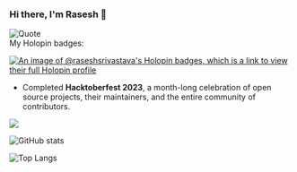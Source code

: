 ### Hi there, I'm Rasesh 👋
![Quote](https://github-readme-quotes-bay.vercel.app/quote?theme=blueberry-light&animation=default&layout=samuel&font=Architect&quoteType=random&bgColor=black&fontColor=red)  
My Holopin badges:

[![An image of @raseshsrivastava's Holopin badges, which is a link to view their full Holopin profile](https://holopin.me/raseshsrivastava)](https://holopin.io/@raseshsrivastava)

- Completed **Hacktoberfest 2023**, a month-long celebration of open source projects, their maintainers, and the entire community of contributors.

![](https://komarev.com/ghpvc/?username=Rasesh-Srivastava&color=blueviolet)

![GitHub stats](https://github-readme-stats.vercel.app/api?username=Rasesh-Srivastava&show_icons=true&theme=tokyonight)

![Top Langs](https://github-readme-stats.vercel.app/api/top-langs/?username=Rasesh-Srivastava&theme=tokyonight)
<!--
**Rasesh-Srivastava/Rasesh-Srivastava** is a ✨ _special_ ✨ repository because its `README.md` (this file) appears on your GitHub profile.

Here are some ideas to get you started:

- 🔭 I’m currently working on ...
- 🌱 I’m currently learning ...
- 👯 I’m looking to collaborate on ...
- 🤔 I’m looking for help with ...
- 💬 Ask me about ...
- 📫 How to reach me: ...
- 😄 Pronouns: ...
- ⚡ Fun fact: ...
-->
